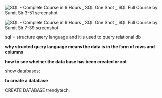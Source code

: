 ![SQL - Complete Course in 9 Hours _ SQL One Shot _ SQL Full Course by Sumit Sir 3-51 screenshot](https://github.com/user-attachments/assets/44316bea-bc9d-44ac-89cd-1092c890d7ea)

![SQL - Complete Course in 9 Hours _ SQL One Shot _ SQL Full Course by Sumit Sir 7-39 screenshot](https://github.com/user-attachments/assets/9d10be8d-1802-4501-8eee-9a39e5440674)

sql = structure query language and it is used to query relational db

**why structed query language means the data is in the form of rows and columns**

**how to see whether the data base has been created or not**

show databases;

**to create a database**

CREATE DATABASE trendytech;


